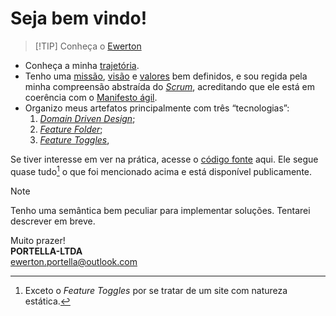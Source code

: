# Seja bem vindo!

>[!TIP] Conheça o [Ewerton](https://eportella.github.io/)

- Conheça a minha [trajetória](trajetoria/README.md).
- Tenho uma [missão](missao/README.md), [visão](visao/README.md) e [valores](valor/README.md) bem definidos, e sou regida pela minha compreensão abstraída do [*Scrum*](scrum/README.md), acreditando que ele está em coerência com o [Manifesto ágil](agile-manifesto/README.md).
- Organizo meus artefatos principalmente com três “tecnologias”:
    1. [*Domain Driven Design*](domain-driven-design/README.md);
    1. [*Feature Folder*](feature-folder/README.md);
    1. [*Feature Toggles*](feature-toggles/README.md),

Se tiver interesse em ver na prática, acesse o [código fonte](https://github.com/portella-ltda/portella-ltda.github.io) aqui. Ele segue quase tudo[^1] o que foi mencionado acima e está disponível publicamente.

>[!NOTE]
>
> Tenho uma semântica bem peculiar para implementar soluções. Tentarei descrever em breve.

Muito prazer!\
**PORTELLA-LTDA**\
[ewerton.portella@outlook.com](mailto:ewerton.portella@outlook.com)

[^1]: Exceto o *Feature Toggles* por se tratar de um site com natureza estática.


<script src="blockquote.js"></script>
<script src="highlight.js"></script>